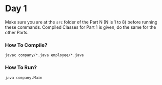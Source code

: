 # Day 1

Make sure you are at the `src` folder of the Part N (N is 1 to 8) before running these commands.
Compiled Classes for Part 1 is given, do the same for the other Parts. 

### How To Compile?

```
javac company/*.java employee/*.java
```

### How To Run?

```
java company.Main
```